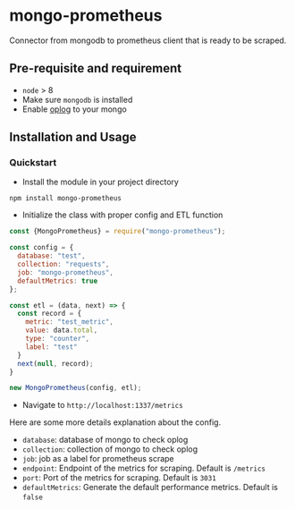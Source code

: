 # mongo-prometheus

Connector from mongodb to prometheus client that is ready to be scraped.

## Pre-requisite and requirement
* `node` > 8
* Make sure `mongodb` is installed
* Enable [oplog](https://docs.mongodb.com/manual/tutorial/convert-standalone-to-replica-set/) to your mongo

## Installation and Usage

### Quickstart
* Install the module in your project directory
```
npm install mongo-prometheus
```
* Initialize the class with proper config and ETL function
```js
const {MongoPrometheus} = require("mongo-prometheus");

const config = {
  database: "test",
  collection: "requests",
  job: "mongo-prometheus",
  defaultMetrics: true
};

const etl = (data, next) => {
  const record = {
    metric: "test_metric",
    value: data.total,
    type: "counter",
    label: "test"
  }
  next(null, record);
}

new MongoPrometheus(config, etl);
```
* Navigate to `http://localhost:1337/metrics`

Here are some more details explanation about the config.
* `database`: database of mongo to check oplog
* `collection`: collection of mongo to check oplog
* `job`: job as a label for prometheus scrape
* `endpoint`: Endpoint of the metrics for scraping. Default is `/metrics`
* `port`: Port of the metrics for scraping. Default is `3031`
* `defaultMetrics`: Generate the default performance metrics. Default is `false`